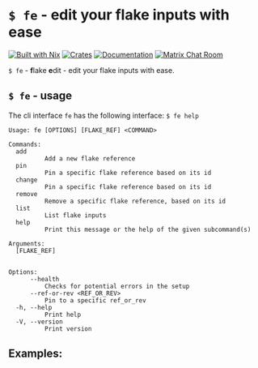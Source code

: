# `$ fe` - edit your flake inputs with ease
[![Built with Nix](https://img.shields.io/static/v1?label=built%20with&message=nix&color=5277C3&logo=nixos&style=flat-square&logoColor=ffffff)](https://builtwithnix.org)
[![Crates](https://img.shields.io/crates/v/flake-edit?style=flat-square)](https://crates.io/crates/flake-edit)
[![Documentation](https://img.shields.io/badge/flake_edit-documentation-fc0060?style=flat-square)](https://docs.rs/flake-edit)
[![Matrix Chat Room](https://img.shields.io/badge/chat-on%20matrix-1d7e64?logo=matrix&style=flat-square)](https://matrix.to/#/#flake-edit:matrix.org)

`$ fe` - **f**lake **e**dit - edit your flake inputs with ease.

## `$ fe` - usage

The cli interface `fe` has the following interface:
`$ fe help`
```
Usage: fe [OPTIONS] [FLAKE_REF] <COMMAND>

Commands:
  add
          Add a new flake reference
  pin
          Pin a specific flake reference based on its id
  change
          Pin a specific flake reference based on its id
  remove
          Remove a specific flake reference, based on its id
  list
          List flake inputs
  help
          Print this message or the help of the given subcommand(s)

Arguments:
  [FLAKE_REF]
          

Options:
      --health
          Checks for potential errors in the setup
      --ref-or-rev <REF_OR_REV>
          Pin to a specific ref_or_rev
  -h, --help
          Print help
  -V, --version
          Print version
```

## Examples:
